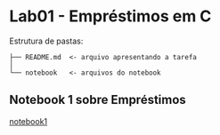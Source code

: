 
# Lab01 - Empréstimos em C

Estrutura de pastas:

~~~
├── README.md  <- arquivo apresentando a tarefa
│
└── notebook   <- arquivos do notebook
~~~

## Notebook 1 sobre Empréstimos

[notebook1](https://github.com/EnzoFarias4/mc322/blob/main/lab01/notebook/emprestimo01-ra247067.ipynb)

